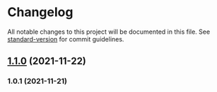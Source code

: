 # Changelog

All notable changes to this project will be documented in this file. See [standard-version](https://github.com/conventional-changelog/standard-version) for commit guidelines.

## [1.1.0](https://github.com/AnnDobrovolskaya/vanilla-merge/compare/v1.0.1...v1.1.0) (2021-11-22)

### 1.0.1 (2021-11-21)
